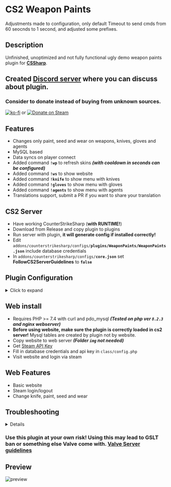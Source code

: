 # CS2 Weapon Paints

Adjustments made to configuration, only default Timeout to send cmds from 60 seocnds to 1 second, and adjusted some prefixes.

## Description
Unfinished, unoptimized and not fully functional ugly demo weapon paints plugin for **[CSSharp](https://docs.cssharp.dev/docs/guides/getting-started.html)**. 

## Created [Discord server](https://discord.gg/d9CvaYPSFe) where you can discuss about plugin.

### Consider to donate instead of buying from unknown sources.
[![ko-fi](https://ko-fi.com/img/githubbutton_sm.svg)](https://ko-fi.com/E1E2G0P2O) or [![Donate on Steam](https://github.com/Nereziel/cs2-WeaponPaints/assets/32937653/a0d53822-4ca7-4caf-83b4-e1a9b5f8c94e)](https://steamcommunity.com/tradeoffer/new/?partner=41515647&token=gW2W-nXE)

## Features
- Changes only paint, seed and wear on weapons, knives, gloves and agents
- MySQL based
- Data syncs on player connect
- Added command **`!wp`** to refresh skins ***(with cooldown in seconds can be configured)***
- Added command **`!ws`** to show website
- Added command **`!knife`** to show menu with knives
- Added command **`!gloves`** to show menu with gloves
- Added command **`!agents`** to show menu with agents
- Translations support, submit a PR if you want to share your translation

## CS2 Server
- Have working CounterStrikeSharp (**with RUNTIME!**)
- Download from Release and copy plugin to plugins
- Run server with plugin, **it will generate config if installed correctly!**
- Edit `addons/counterstrikesharp/configs/`**`plugins/WeaponPaints/WeaponPaints.json`** include database credentials
- In `addons/counterstrikesharp/configs/`**`core.json`** set **FollowCS2ServerGuidelines** to **`false`**

## Plugin Configuration
<details>
  <summary>Click to expand</summary>
<code><pre>{
	"Version": 4, // Don't touch
	"DatabaseHost": "", // MySQL host
	"DatabasePort": 3306, // MySQL port
	"DatabaseUser": "", // MySQL username
	"DatabasePassword": "", // MySQL user password
	"DatabaseName": "", // MySQL database name
	"CmdRefreshCooldownSeconds": 60, // Cooldown time in refreshing skins (!wp command)
	"Prefix": "[WeaponPaints]", // Prefix every chat message
	"Website": "example.com/skins", // Website used in WebsiteMessageCommand (!ws command)
"Messages": {
	"WebsiteMessageCommand": "Visit {WEBSITE} where you can change skins.", // Information about website where player can change skins (!ws command) Set to empty to disable
	"SynchronizeMessageCommand": "Type !wp to synchronize chosen skins.", // Information about skins refreshing (!ws command) Set to empty to disable
	"KnifeMessageCommand": "Type !knife to open knife menu.", // Information about knife menu (!ws command) Set to empty to disable
	"CooldownRefreshCommand": "You can\u0027t refresh weapon paints right now.", // Cooldown information (!wp command) Set to empty to disable
	"SuccessRefreshCommand": "Refreshing weapon paints.", // Information about refreshing skins (!wp command) Set to empty to disable
	"ChosenKnifeMenu": "You have chosen {KNIFE} as your knife.", // Information about choosen knife (!knife command) Set to empty to disable
	"ChosenSkinMenu": "You have chosen {SKIN} as your skin.", // Information about choosen skin (!skins command) Set to empty to disable
	"ChosenKnifeMenuKill": "To correctly apply skin for knife, you need to type !kill.", // Information about suicide after knife selection (!knife command) Set to empty to disable
	"KnifeMenuTitle": "Knife Menu.",  // Menu title (!knife menu)
	"WeaponMenuTitle": "Weapon Menu.", // Menu title (!skins menu)
	"SkinMenuTitle": "Select skin for {WEAPON}" // Menu title (!skins menu, after weapon select)
},
"Additional": {
	"KnifeEnabled": true, // Enable or disable knife feature
	"SkinEnabled": true, // Enable or disable skin feature
	"CommandWpEnabled": true, // Enable or disable refreshing command
	"CommandKillEnabled": true, // Enable or disable kill command
	"CommandKnife": "knife", // Name of knife menu command, u can change to for e.g, knives
	"CommandSkin": "ws", // Name of skin information command, u can change to for e.g, skins
	"CommandSkinSelection": "skins", // Name of skins menu command, u can change to for e.g, weapons
	"CommandRefresh": "wp", // Name of skin refreshing command, u can change to for e.g, refreshskins
	"CommandKill": "kill", // Name of kill command, u can change to for e.g, suicide
	"GiveRandomKnife": false,  // Give random knife to players if they didn't choose
	"GiveRandomSkins": false  // Give random skins to players if they didn't choose
},

"ConfigVersion": 4  // Don't touch
}</pre></code>
</details>
    
## Web install
- Requires PHP >= 7.4 with curl and pdo_mysql ***(Tested on php ver **`8.2.3`** and nginx webserver)***
- **Before using website, make sure the plugin is correctly loaded in cs2 server!** Mysql tables are created by plugin not by website.
- Copy website to web server ***(Folder `img` not needed)***
- Get [Steam API Key](https://steamcommunity.com/dev/apikey)
- Fill in database credentials and api key in `class/config.php`
- Visit website and login via steam

## Web Features
- Basic website
- Steam login/logout
- Change knife, paint, seed and wear

## Troubleshooting
<details>
**Skins are not changing:**
Set FollowCSGOGuidelines to false in cssharp’s core.jcon config

**Database error table does not exists:**
Plugin is not loaded or configured with mysql credentials. Tables are auto-created by plugin.

</details>

### Use this plugin at your own risk! Using this may lead to GSLT ban or something else Valve come with. [Valve Server guidelines](https://blog.counter-strike.net/index.php/server_guidelines/)

## Preview
![preview](https://github.com/Nereziel/cs2-WeaponPaints/blob/main/website/preview.png?raw=true)
